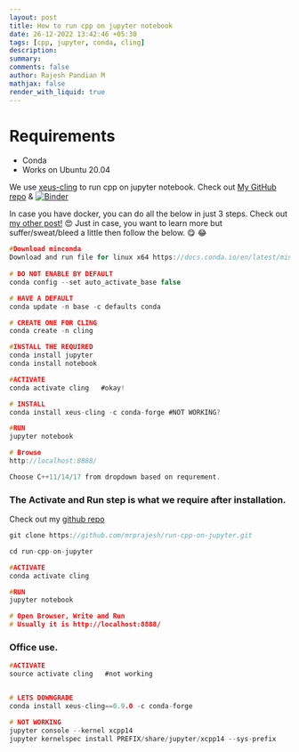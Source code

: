 ```yaml
---
layout: post
title: How to run cpp on jupyter notebook
date: 26-12-2022 13:42:46 +05:30
tags: [cpp, jupyter, conda, cling]
description:
summary:
comments: false
author: Rajesh Pandian M
mathjax: false
render_with_liquid: true
---
```


# Requirements
- Conda
- Works on Ubuntu 20.04 


We use [xeus-cling](https://github.com/jupyter-xeus/xeus-cling) to run cpp on jupyter notebook.
Check out [My GitHub repo](https://github.com/mrprajesh/run-cpp-on-jupyter) & [![Binder](https://mybinder.org/badge_logo.svg)](https://mybinder.org/v2/gh/mrprajesh/run-cpp-on-jupyter/HEAD?labpath=HelloCppJupyter.ipynb)

In case you have docker, you can do all the below in just 3 steps. Check out [my other post!](http://127.0.0.1:4000/blog/dockering-jupyter-notebook-for-cpp.html) :heart_eyes:
Just in case, you want to learn more but suffer/sweat/bleed a little then follow the below. :yum: :joy:

```c
#Download minconda 
Download and run file for linux x64 https://docs.conda.io/en/latest/miniconda.html 
                       
# DO NOT ENABLE BY DEFAULT
conda config --set auto_activate_base false

# HAVE A DEFAULT
conda update -n base -c defaults conda

# CREATE ONE FOR CLING
conda create -n cling

#INSTALL THE REQUIRED
conda install jupyter 
conda install notebook

#ACTIVATE
conda activate cling   #okay!

# INSTALL
conda install xeus-cling -c conda-forge #NOT WORKING?

#RUN
jupyter notebook 

# Browse
http://localhost:8888/

Choose C++11/14/17 from dropdown based on requrement.
```

### The Activate and Run step is what we require after installation.
Check out my [github repo](https://github.com/mrprajesh/run-cpp-on-jupyter)

```c
git clone https://github.com/mrprajesh/run-cpp-on-jupyter.git

cd run-cpp-on-jupyter

#ACTIVATE
conda activate cling   

#RUN
jupyter notebook 

# Open Browser, Write and Run
# Usually it is http://localhost:8888/

```

### Office use.

```c
#ACTIVATE
source activate cling   #not working


# LETS DOWNGRADE
conda install xeus-cling==0.9.0 -c conda-forge

# NOT WORKING
jupyter console --kernel xcpp14 
jupyter kernelspec install PREFIX/share/jupyter/xcpp14 --sys-prefix
```

